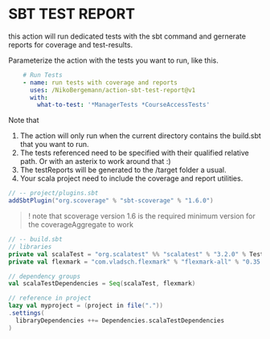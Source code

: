 # SBT TEST REPORT

this action will run dedicated tests with the sbt command and gernerate reports for coverage and test-results.

Parameterize the action with the tests you want to run, like this.

```yaml
    # Run Tests
    - name: run tests with coverage and reports
      uses: /NikoBergemann/action-sbt-test-report@v1
      with:
        what-to-test: '*ManagerTests *CourseAccessTests'
```

Note that 
1. The action will only run when the current directory contains the build.sbt that you want to run.
2. The tests referenced need to be specified with their qualified relative path. Or with an asterix to work around that :) 
3. The testReports will be generated to the /target folder a usual.
4. Your scala project need to include the coverage and report utilities.

```sbt
// -- project/plugins.sbt
addSbtPlugin("org.scoverage" % "sbt-scoverage" % "1.6.0")
```
>! note that scoverage version 1.6 is the required minimum version for the coverageAggregate to work

```sbt
// -- build.sbt
// libraries
private val scalaTest = "org.scalatest" %% "scalatest" % "3.2.0" % Test
private val flexmark = "com.vladsch.flexmark" % "flexmark-all" % "0.35.10" % Test

// dependency groups
val scalaTestDependencies = Seq(scalaTest, flexmark)

// reference in project
lazy val myproject = (project in file("."))
.settings(
  libraryDependencies ++= Dependencies.scalaTestDependencies
)
```